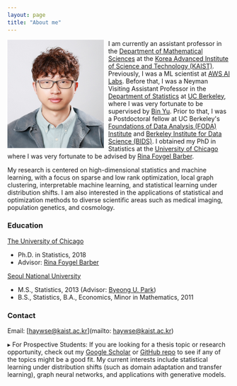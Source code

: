 ```yaml
---
layout: page
title: "About me"
---
```


<img src="profile.jpg" alt="hi"
     style="float: left; margin-right: 10px; width: 218px; height: 245px;" />

I am currently an assistant professor in the [Department of Mathematical Sciences](https://mathsci.kaist.ac.kr/home/en/) at the [Korea Advanced Institute of Science and Technology (KAIST)](https://www.kaist.ac.kr/en/). Previously, I was a ML scientist at [AWS AI Labs](https://aws.amazon.com/ai/?nc1=h_ls). Before that, I was a Neyman Visiting Assistant Professor in the [Department of Statistics](https://statistics.berkeley.edu/) at [UC Berkeley](https://www.berkeley.edu/), where I was very fortunate to be supervised by [Bin Yu](https://www.stat.berkeley.edu/~binyu/Site/Welcome.html). Prior to that, I was a Postdoctoral fellow at UC Berkeley's [Foundations of Data Analysis (FODA) Institute](https://foda.berkeley.edu/) and [Berkeley Institute for Data Science (BIDS)](https://bids.berkeley.edu/). I obtained my PhD in Statistics at the [University of Chicago](http://galton.uchicago.edu/) where I was very fortunate to be advised by [Rina Foygel Barber](http://galton.uchicago.edu/~rina/). 

My research is centered on high-dimensional statistics and machine learning, with a focus on sparse and low rank optimization, local graph clustering,  interpretable machine learning, and statistical learning under distribution shifts. I am also interested in the applications of statistical and optimization methods to diverse scientific areas such as medical imaging, population genetics, and cosmology. 

### **Education**
[The University of Chicago](https://www.uchicago.edu/)
* Ph.D. in Statistics, 2018
* Advisor: [Rina Foygel Barber](https://rinafb.github.io/)

[Seoul National University](http://en.snu.ac.kr/)
* M.S., Statistics, 2013 (Advisor: [Byeong U. Park](https://stat.snu.ac.kr/theostat/BUPark.htm))
* B.S., Statistics, B.A., Economics, Minor in Mathematics, 2011

### **Contact**
Email: [haywse@kaist.ac.kr](mailto: haywse@kaist.ac.kr)

▸ For Prospective Students: If you are looking for a thesis topic or research opportunity, check out my [Google Scholar](https://scholar.google.com/citations?user=bpuC6FEAAAAJ&hl=en) or [GitHub repo](https://github.com/haywse) to see if any of the topics might be a good fit. My current interests include statistical learning under distribution shifts (such as domain adaptation and transfer learning), graph neural networks, and applications with generative models.  
